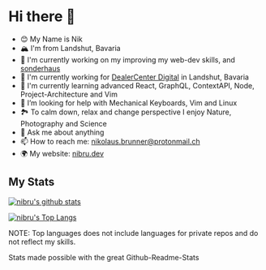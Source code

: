 # Hi there 👋

- 😊 My Name is Nik
- 🏔 I'm from Landshut, Bavaria
- 🔭 I'm currently working on my improving my web-dev skills, and [sonderhaus](https://github.com/sonderhaus)
- 💼 I'm currently working for [DealerCenter Digital](https://bike.center/) in Landshut, Bavaria
- 🌱 I'm currently learning advanced React, GraphQL, ContextAPI, Node, Project-Architecture and Vim
- 🤔 I’m looking for help with Mechanical Keyboards, Vim and Linux
- 🏞 To calm down, relax and change perspective I enjoy Nature, Photography and Science
- 💬 Ask me about anything
- 📫 How to reach me: [nikolaus.brunner@protonmail.ch](mailto:nikolaus.brunner@protonmail.ch)
- 🌍 My website: [nibru.dev](https://nibru.dev)

## My Stats

[![nibru's github stats](https://github-readme-stats.vercel.app/api?username=nikbrunner&count_private=trueshow_icons=true)](https://github.com/nikbrunner/github-readme-stats)

[![nibru's Top Langs](https://github-readme-stats.vercel.app/api/top-langs/?username=nikbrunner&layout=compact)](https://github.com/nikbrunner/github-readme-stats)

NOTE: Top languages does not include languages for private repos and do not reflect my skills.

Stats made possible with the great Github-Readme-Stats

